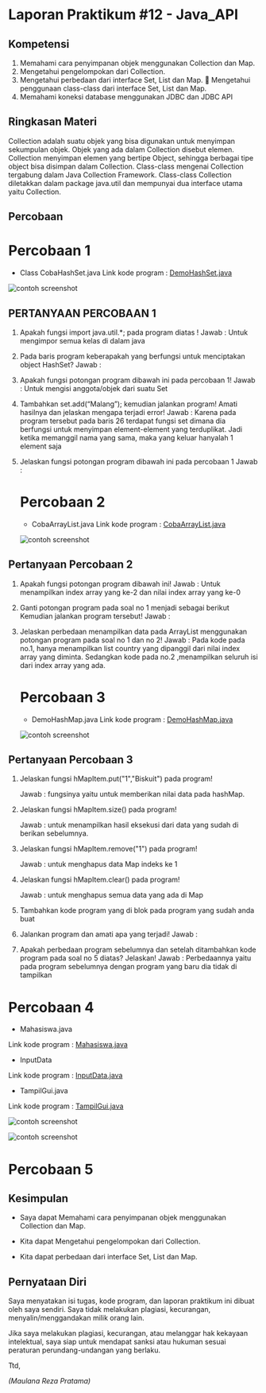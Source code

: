 # Laporan Praktikum #12 - Java_API 

## Kompetensi
1. Memahami cara penyimpanan objek menggunakan Collection dan Map. 
2. Mengetahui pengelompokan dari Collection.
3. Mengetahui perbedaan dari interface Set, List dan Map.  Mengetahui penggunaan class-class dari interface Set, List    dan Map.
4. Memahami koneksi database menggunakan JDBC dan JDBC API 

## Ringkasan Materi
Collection adalah suatu objek yang bisa digunakan untuk menyimpan sekumpulan objek. Objek yang ada dalam Collection disebut elemen. Collection menyimpan elemen yang bertipe Object, sehingga berbagai tipe object bisa disimpan dalam Collection. Class-class mengenai Collection tergabung dalam Java Collection Framework. Class-class Collection diletakkan dalam package java.util dan mempunyai dua interface utama yaitu Collection.  
 

 ## Percobaan

 # Percobaan 1
 
 - Class CobaHashSet.java
 Link kode program : [DemoHashSet.java](../../src/12_Java_API/DemoHashSet.java)

 ![contoh screenshot](img/1.PNG)

 ## PERTANYAAN PERCOBAAN 1

1. Apakah fungsi import java.util.*; pada program diatas !
   Jawab :
   Untuk mengimpor semua kelas di dalam java

2. Pada baris program keberapakah yang berfungsi untuk menciptakan object  HashSet? 
   Jawab :
   
  
3. Apakah fungsi potongan program dibawah ini pada percobaan 1! 
   Jawab :
   Untuk mengisi anggota/objek dari suatu Set 
  
4. Tambahkan set.add(“Malang”); kemudian jalankan program! Amati hasilnya    dan jelaskan mengapa terjadi error!
   Jawab :
   Karena pada program tersebut pada baris 26 terdapat fungsi set dimana dia berfungsi untuk menyimpan element-element yang terduplikat. Jadi ketika memanggil nama yang sama, maka yang keluar hanyalah 1 element saja 

5. Jelaskan fungsi potongan program dibawah ini pada percobaan 1
   Jawab :

   # Percobaan 2
   - CobaArrayList.java
   Link kode program : [CobaArrayList.java](../../src/12_Java_API/CobaArrayList.java)

   ![contoh screenshot](img/2.PNG)

## Pertanyaan Percobaan 2
1. Apakah fungsi potongan program dibawah ini!
   Jawab :
   Untuk menampilkan index array yang ke-2 dan nilai index array yang ke-0 


2. Ganti potongan program pada soal no 1 menjadi sebagai berikut
   Kemudian jalankan program tersebut! 
   Jawab :

3. Jelaskan perbedaan menampilkan data pada ArrayList menggunakan            potongan program pada soal no 1 dan no 2!
   Jawab :
   Pada kode pada no.1, hanya menampilkan list country yang dipanggil dari nilai index array yang diminta. Sedangkan kode pada no.2 ,menampilkan seluruh isi dari index array yang ada. 

   # Percobaan 3
   - DemoHashMap.java
   Link kode program : [DemoHashMap.java](../../src/12_Java_API/CobaArrayList.java)

   ![contoh screenshot](img/3.PNG)

## Pertanyaan Percobaan 3

1. Jelaskan fungsi hMapItem.put("1","Biskuit") pada program!

   Jawab : 
   fungsinya yaitu untuk memberikan nilai data pada hashMap.  

2. Jelaskan fungsi hMapItem.size() pada program!

   Jawab :
   untuk menampilkan hasil eksekusi dari data yang sudah di berikan sebelumnya.

3. Jelaskan fungsi hMapItem.remove("1") pada program! 

   Jawab :
   untuk menghapus data Map indeks ke 1

4. Jelaskan fungsi hMapItem.clear() pada program!

   Jawab :
   untuk menghapus semua data yang ada di Map 

5. Tambahkan kode program yang di blok pada program yang sudah anda buat

6. Jalankan program dan amati apa yang terjadi!
   Jawab :

  7. Apakah perbedaan program sebelumnya dan setelah ditambahkan kode          program pada soal no 5 diatas? Jelaskan! 
   Jawab :
    Perbedaannya yaitu pada program sebelumnya dengan program yang baru dia tidak di tampilkan
# Percobaan 4

- Mahasiswa.java

 Link kode program : [Mahasiswa.java](../../src/12_Java_API/Mahasiswa.java)

 - InputData

 Link kode program : [InputData.java](../../src/12_Java_API/InputData.java)

- TampilGui.java

Link kode program : [TampilGui.java](../../src/12_Java_API/TampilGui.java)

![contoh screenshot](img/4,1.PNG)

![contoh screenshot](img/4.PNG)

# Percobaan 5



## Kesimpulan 

- Saya dapat Memahami cara penyimpanan objek menggunakan Collection dan Map.

- Kita dapat Mengetahui pengelompokan dari Collection.

- Kita dapat  perbedaan dari interface Set, List dan Map.


## Pernyataan Diri

Saya menyatakan isi tugas, kode program, dan laporan praktikum ini dibuat oleh saya sendiri. Saya tidak melakukan plagiasi, kecurangan, menyalin/menggandakan milik orang lain.

Jika saya melakukan plagiasi, kecurangan, atau melanggar hak kekayaan intelektual, saya siap untuk mendapat sanksi atau hukuman sesuai peraturan perundang-undangan yang berlaku.

Ttd,

*(Maulana Reza Pratama)*

